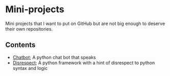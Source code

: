 # Mini-projects
Mini projects that I want to put on GitHub but are not big enough to deserve their own repositories.

## Contents
- [Chatbot](https://github.com/Hyouteki/Mini-projects/tree/main/Chat%20bot); A python chat bot that speaks
- [Disrespect](https://github.com/Hyouteki/Mini-projects/tree/main/Disrespect); A python framework with a hint of disrespect to python syntax and logic
